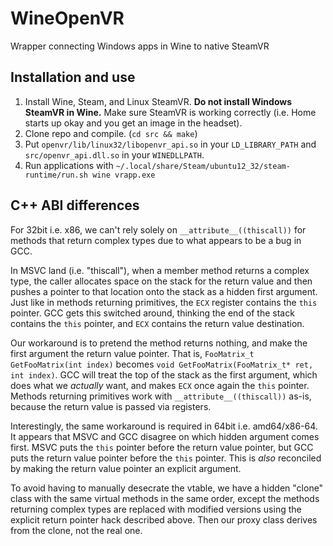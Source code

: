 # WineOpenVR
Wrapper connecting Windows apps in Wine to native SteamVR

## Installation and use

1. Install Wine, Steam, and Linux SteamVR. **Do not install Windows SteamVR in Wine.** Make sure SteamVR is working correctly (i.e. Home starts up okay and you get an image in the headset).
2. Clone repo and compile. (`cd src && make`)
3. Put `openvr/lib/linux32/libopenvr_api.so` in your `LD_LIBRARY_PATH` and `src/openvr_api.dll.so` in your `WINEDLLPATH`.
4. Run applications with `~/.local/share/Steam/ubuntu12_32/steam-runtime/run.sh wine vrapp.exe`

## C++ ABI differences
For 32bit i.e. x86, we can't rely solely on `__attribute__((thiscall))` for methods that return complex types due to what appears to be a bug in GCC.

In MSVC land (i.e. "thiscall"), when a member method returns a complex type, the caller allocates space on the stack for the return value and then pushes a pointer to that location onto the stack as a hidden first argument. Just like in methods returning primitives, the `ECX` register contains the `this` pointer. GCC gets this switched around, thinking the end of the stack contains the `this` pointer, and `ECX` contains the return value destination.

Our workaround is to pretend the method returns nothing, and make the first argument the return value pointer. That is, `FooMatrix_t GetFooMatrix(int index)` becomes `void GetFooMatrix(FooMatrix_t* ret, int index)`. GCC will treat the top of the stack as the first argument, which does what we *actually* want, and makes `ECX` once again the `this` pointer. Methods returning primitives work with `__attribute__((thiscall))` as-is, because the return value is passed via registers.

Interestingly, the same workaround is required in 64bit i.e. amd64/x86-64. It appears that MSVC and GCC disagree on which hidden argument comes first. MSVC puts the `this` pointer before the return value pointer, but GCC puts the return value pointer before the `this` pointer. This is *also* reconciled by making the return value pointer an explicit argument.

To avoid having to manually desecrate the vtable, we have a hidden "clone" class with the same virtual methods in the same order, except the methods returning complex types are replaced with modified versions using the explicit return pointer hack described above. Then our proxy class derives from the clone, not the real one.
